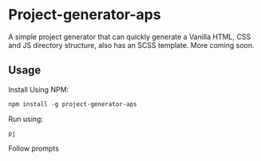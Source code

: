 # Project-generator-aps

A simple project generator that can quickly generate a Vanilla HTML, CSS and JS directory structure, also has an SCSS template. More coming soon.

## Usage

Install Using NPM:

`npm install -g project-generator-aps`

Run using:

`pj`

Follow prompts
